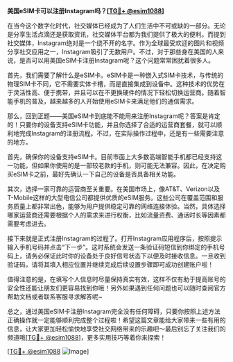 **美国eSIM卡可以注册Instagram吗？[[TG💪+ @esim1088](https://t.me/s/esim1088)]**

在当今这个数字化时代，社交媒体已经成为了人们生活中不可或缺的一部分。无论是分享生活点滴还是获取资讯，社交媒体平台都为我们提供了极大的便利。而提到社交媒体，Instagram绝对是一个绕不开的名字。作为全球最受欢迎的图片和视频分享社交应用之一，Instagram吸引了无数用户。不过，对于那些身在美国的人来说，是否可以用美国eSIM卡注册Instagram呢？这个问题常常困扰着很多人。

首先，我们需要了解什么是eSIM卡。eSIM卡是一种嵌入式SIM卡技术，与传统的物理SIM卡不同，它不需要实体卡槽，而是直接集成到设备中。这种技术的优势在于灵活性高、便于携带，并且可以在不更换硬件的情况下轻松切换运营商。随着智能手机的普及，越来越多的人开始使用eSIM卡来满足他们的通信需求。

那么，回到正题——美国eSIM卡到底能不能用来注册Instagram呢？答案是肯定的！只要你的设备支持eSIM卡功能，并且你选择了合适的运营商套餐，就可以顺利地完成Instagram的注册流程。不过，在实际操作过程中，还是有一些需要注意的地方。

首先，确保你的设备支持eSIM卡。目前市面上大多数高端智能手机都已经支持这一功能，但如果你使用的是一部较老款的手机，则可能无法兼容。因此，在决定购买eSIM卡之前，最好先确认一下自己的设备是否具备相关功能。

其次，选择一家可靠的运营商至关重要。在美国市场上，像AT&T、Verizon以及T-Mobile这样的大型电信公司都提供优质的eSIM服务。这些公司在覆盖范围和服务质量上都非常出色，能够为用户提供稳定可靠的网络连接体验。当然，具体选择哪家运营商还需要根据个人的需求来进行权衡，比如流量资费、通话时长等因素都需要考虑进去。

接下来就是正式注册Instagram的过程了。打开Instagram应用程序后，按照提示输入手机号码并点击“下一步”。这时系统会发送一条验证码短信到你绑定的手机号码上，请务必保证此时你的设备处于良好信号状态下以便及时接收信息。一旦收到验证码，请将其填入相应位置并继续完成后续设置步骤即可成功创建账户啦！

值得注意的是，在填写个人信息时尽量保持真实有效，这样不仅有助于提高账号的安全性还能让朋友们更容易找到你哦！另外如果遇到任何问题也可以随时查阅官方帮助文档或者联系客服寻求解答呢~

总之，通过美国eSIM卡注册Instagram完全没有任何障碍，只要你按照上述方法正确操作就一定能够顺利完成整个过程啦！希望这篇文章能给大家带来一些有用的信息，让大家更加轻松愉快地享受社交网络带来的乐趣吧～最后别忘了关注我们的频道哦[[TG💪+ @esim1088](https://t.me/s/esim1088)]，更多实用技巧等着你来探索！

[[TG💪+ @esim1088](https://t.me/s/esim1088) ![Image](https://i.postimg.cc/4NQfJmqS/Snipaste-2025-05-13-00-14-12.png)]